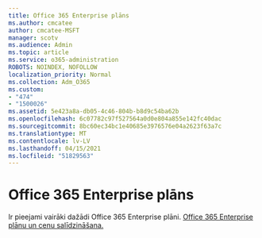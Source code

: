 ```yaml
---
title: Office 365 Enterprise plāns
ms.author: cmcatee
author: cmcatee-MSFT
manager: scotv
ms.audience: Admin
ms.topic: article
ms.service: o365-administration
ROBOTS: NOINDEX, NOFOLLOW
localization_priority: Normal
ms.collection: Adm_O365
ms.custom:
- "474"
- "1500026"
ms.assetid: 5e423a8a-db05-4c46-804b-b8d9c54ba62b
ms.openlocfilehash: 6c07782c97f527564a0d0e804a855e142fc40dac
ms.sourcegitcommit: 8bc60ec34bc1e40685e3976576e04a2623f63a7c
ms.translationtype: MT
ms.contentlocale: lv-LV
ms.lasthandoff: 04/15/2021
ms.locfileid: "51829563"
---
```

# <a name="office-365-for-enterprise-plan"></a>Office 365 Enterprise plāns

Ir pieejami vairāki dažādi Office 365 Enterprise plāni. [Office 365 Enterprise plānu un cenu salīdzināšana.](https://products.office.com/business/compare-more-office-365-for-business-plans)  